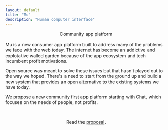 ```yaml
---
layout: default
title: "Mu"
description: "Human computer interface"
---
```

<center>Community app platform</center>
<br>
<div id="abstract">
Mu is a new consumer app platform built to address many of the problems we 
face with the web today. The internet has become an addictive and explotative walled garden because 
of the app ecosystem and tech incumbent profit motivations.

<p>Open source was meant to solve these issues but
that hasn't played out to the way we hoped. There's a need
to start from the ground up and build a new system that provides an open alternative
to the existing systems we have today.</p>
<p>
We propose a new community first app platform starting with Chat, which focuses
on the needs of people, not profits.
</p>
</div>
<div id="abstract">
  <br>
  <p style="text-align: center;">
    Read the <a href="/proposal">proposal</a>.
  </p>
</div>
